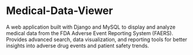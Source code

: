 # Medical-Data-Viewer
A web application built with Django and MySQL to display and analyze medical data from the FDA Adverse Event Reporting System (FAERS). Provides advanced search, data visualization, and reporting tools for better insights into adverse drug events and patient safety trends.
